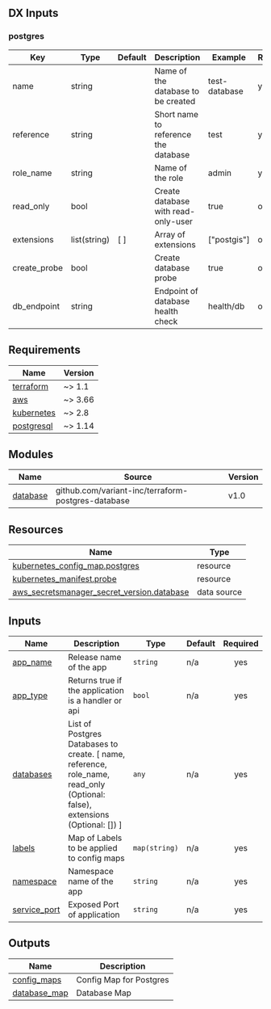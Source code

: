 <!-- markdownlint-disable MD033 MD013 MD041 -->

## DX Inputs

### postgres

| Key          | Type         | Default | Description                          | Example       | Required |
| ------------ | ------------ | ------- | ------------------------------------ | ------------- | -------- |
| name         | string       |         | Name of the database to be created   | test-database | yes      |
| reference    | string       |         | Short name to reference the database | test          | yes      |
| role_name    | string       |         | Name of the role                     | admin         | yes      |
| read_only    | bool         |         | Create database with read-only-user  | true          | optional |
| extensions   | list(string) | [ ]     | Array of extensions                  | ["postgis"]   | optional |
| create_probe | bool         |         | Create database probe                | true          | optional |
| db_endpoint  | string       |         | Endpoint of database health check    | health/db     | optional |

<!-- BEGINNING OF PRE-COMMIT-TERRAFORM DOCS HOOK -->
## Requirements

| Name | Version |
|------|---------|
| <a name="requirement_terraform"></a> [terraform](#requirement\_terraform) | ~> 1.1 |
| <a name="requirement_aws"></a> [aws](#requirement\_aws) | ~> 3.66 |
| <a name="requirement_kubernetes"></a> [kubernetes](#requirement\_kubernetes) | ~> 2.8 |
| <a name="requirement_postgresql"></a> [postgresql](#requirement\_postgresql) | ~> 1.14 |

## Modules

| Name | Source | Version |
|------|--------|---------|
| <a name="module_database"></a> [database](#module\_database) | github.com/variant-inc/terraform-postgres-database | v1.0 |

## Resources

| Name | Type |
|------|------|
| [kubernetes_config_map.postgres](https://registry.terraform.io/providers/hashicorp/kubernetes/latest/docs/resources/config_map) | resource |
| [kubernetes_manifest.probe](https://registry.terraform.io/providers/hashicorp/kubernetes/latest/docs/resources/manifest) | resource |
| [aws_secretsmanager_secret_version.database](https://registry.terraform.io/providers/hashicorp/aws/latest/docs/data-sources/secretsmanager_secret_version) | data source |

## Inputs

| Name | Description | Type | Default | Required |
|------|-------------|------|---------|:--------:|
| <a name="input_app_name"></a> [app\_name](#input\_app\_name) | Release name of the app | `string` | n/a | yes |
| <a name="input_app_type"></a> [app\_type](#input\_app\_type) | Returns true if the application is a handler or api | `bool` | n/a | yes |
| <a name="input_databases"></a> [databases](#input\_databases) | List of Postgres Databases to create. [ name, reference, role\_name, read\_only (Optional: false), extensions (Optional: []) ] | `any` | n/a | yes |
| <a name="input_labels"></a> [labels](#input\_labels) | Map of Labels to be applied to config maps | `map(string)` | n/a | yes |
| <a name="input_namespace"></a> [namespace](#input\_namespace) | Namespace name of the app | `string` | n/a | yes |
| <a name="input_service_port"></a> [service\_port](#input\_service\_port) | Exposed Port of application | `string` | n/a | yes |

## Outputs

| Name | Description |
|------|-------------|
| <a name="output_config_maps"></a> [config\_maps](#output\_config\_maps) | Config Map for Postgres |
| <a name="output_database_map"></a> [database\_map](#output\_database\_map) | Database Map |
<!-- END OF PRE-COMMIT-TERRAFORM DOCS HOOK -->
